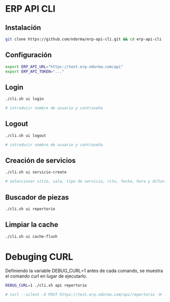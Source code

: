 # ERP API CLI

## Instalación

```sh
git clone https://github.com/ndorma/erp-api-cli.git && cd erp-api-cli
```

## Configuración

```sh
export ERP_API_URL="https://test.erp.ndorma.com/api"
export ERP_API_TOKEN="..."
```

## Login

```sh
./cli.sh ui login

# introducir nombre de usuario y contraseña
```

## Logout

```sh
./cli.sh ui logout

# introducir nombre de usuario y contraseña
```

## Creación de servicios

```sh
./cli.sh ui servicio-create

# seleccionar sitio, sala, tipo de servicio, rito, fecha, hora y difunto
```

## Buscador de piezas

```sh
./cli.sh ui repertorio
```
## Limpiar la cache

```sh
./cli.sh ui cache-flush
```

# Debuging CURL

Definiendo la variable DEBUG_CURL=1 antes de cada comando, se muestra el comando curl en lugar de ejecutarlo.

```sh
DEBUG_CURL=1 ./cli.sh api repertorio

# curl --silent -X POST https://test.erp.ndorma.com/api/repertorio -H 'accept: application/json' -H 'Content-Type: application/json' -H 'usuario: 1' -H 'hash: 8b7f2076423ef84d44febf72718cbc73228107aa0d6d56da37aadac7783933ff'
```
